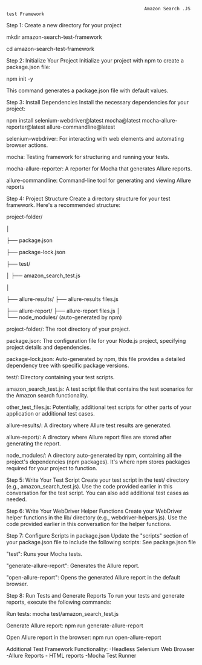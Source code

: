                                                        Amazon Search .JS test Framework


Step 1: Create a new directory for your project

mkdir amazon-search-test-framework

cd amazon-search-test-framework


Step 2: Initialize Your Project
Initialize your project with npm to create a package.json file:


npm init -y


This command generates a package.json file with default values.


Step 3: Install Dependencies
Install the necessary dependencies for your project:


npm install selenium-webdriver@latest mocha@latest mocha-allure-reporter@latest allure-commandline@latest


selenium-webdriver: For interacting with web elements and automating browser actions.

mocha: Testing framework for structuring and running your tests.

mocha-allure-reporter: A reporter for Mocha that generates Allure reports.

allure-commandline: Command-line tool for generating and viewing Allure reports


Step 4: Project Structure
Create a directory structure for your test framework. Here's a recommended structure:


project-folder/

│

├── package.json

├── package-lock.json

├── test/

│   ├── amazon_search_test.js

│

├── allure-results/
    ├── allure-results files.js

├── allure-report/
    ├── allure-report files.js 
│   
└── node_modules/ (auto-generated by npm)


project-folder/: The root directory of your project.

package.json: The configuration file for your Node.js project, specifying project details and dependencies.

package-lock.json: Auto-generated by npm, this file provides a detailed dependency tree with specific package versions.

test/: Directory containing your test scripts.

amazon_search_test.js: A test script file that contains the test scenarios for the Amazon search functionality.

other_test_files.js: Potentially, additional test scripts for other parts of your application or additional test cases.

allure-results/: A directory where Allure test results are generated.

allure-report/: A directory where Allure report files are stored after generating the report.

node_modules/: A directory auto-generated by npm, containing all the project's dependencies (npm packages). It's where npm stores packages required for your project to function.


Step 5: Write Your Test Script
Create your test script in the test/ directory (e.g., amazon_search_test.js). Use the code provided earlier in this conversation for the test script. You can also add additional test cases as needed.


Step 6: Write Your WebDriver Helper Functions
Create your WebDriver helper functions in the lib/ directory (e.g., webdriver-helpers.js). Use the code provided earlier in this conversation for the helper functions.


Step 7: Configure Scripts in package.json
Update the "scripts" section of your package.json file to include the following scripts: See package.json file


"test": Runs your Mocha tests.

"generate-allure-report": Generates the Allure report.

"open-allure-report": Opens the generated Allure report in the default browser.


Step 8: Run Tests and Generate Reports
To run your tests and generate reports, execute the following commands:


Run tests:
mocha test/amazon_search_test.js


Generate Allure report:
npm run generate-allure-report


Open Allure report in the browser:
npm run open-allure-report

Additional Test Framework Functionality: 
-Headless Selenium Web Browser
-Allure Reports - HTML reports
-Mocha Test Runner
